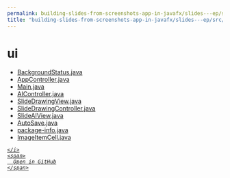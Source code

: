 ```yaml
---
permalink: building-slides-from-screenshots-app-in-javafx/slides---ep/src/main/java/engineer/mathsoftware/blog/slides/ui
title: "building-slides-from-screenshots-app-in-javafx/slides---ep/src/main/java/engineer/mathsoftware/blog/slides/ui"
---
```


# ui
<ul>
  <li>
    <a href="BackgroundStatus.java">
      BackgroundStatus.java
    </a>
  </li>
  <li>
    <a href="AppController.java">
      AppController.java
    </a>
  </li>
  <li>
    <a href="Main.java">
      Main.java
    </a>
  </li>
  <li>
    <a href="AIController.java">
      AIController.java
    </a>
  </li>
  <li>
    <a href="SlideDrawingView.java">
      SlideDrawingView.java
    </a>
  </li>
  <li>
    <a href="SlideDrawingController.java">
      SlideDrawingController.java
    </a>
  </li>
  <li>
    <a href="SlideAIView.java">
      SlideAIView.java
    </a>
  </li>
  <li>
    <a href="AutoSave.java">
      AutoSave.java
    </a>
  </li>
  <li>
    <a href="package-info.java">
      package-info.java
    </a>
  </li>
  <li>
    <a href="ImageItemCell.java">
      ImageItemCell.java
    </a>
  </li>
</ul>
<div class="social open-gh-btn my-4">
  <a class="btn btn-github" href="https://github.com/tobiasbriones/blog/tree/main/swe/dev/java/javafx/drawing/productivity/building-slides-from-screenshots-app-in-javafx/slides---ep/src/main/java/engineer/mathsoftware/blog/slides/ui" target="_blank">
    <i class="fab fa-github">
      
    </i>
    <span>
      Open in GitHub
    </span>
  </a>
</div>